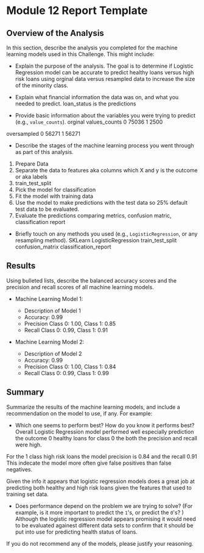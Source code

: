 # Module 12 Report Template

## Overview of the Analysis

In this section, describe the analysis you completed for the machine learning models used in this Challenge. This might include:

* Explain the purpose of the analysis.
The goal is to determine if Logistic Regression model can be accurate to predict healthy loans versus high risk loans using orginal data versus resampled data to increase the size of the minority class.

* Explain what financial information the data was on, and what you needed to predict.
loan_status is the predictions 

* Provide basic information about the variables you were trying to predict (e.g., `value_counts`).
orginal
values_counts
0    75036
1     2500

oversampled
0    56271
1    56271

* Describe the stages of the machine learning process you went through as part of this analysis.
1. Prepare Data
2. Separate the data to features aka columns which X and y is the outcome or aka labels
3. train_test_split
4. Pick the model for classification 
5. Fit the model with training data 
6. Use the model to make predictions with the test data so 25% default test data to be evaluated. 
7. Evaluate the predictions comparing metrics, confusion matric, classification report 

* Briefly touch on any methods you used (e.g., `LogisticRegression`, or any resampling method).
SKLearn LogisticRegression
train_test_split
confusion_matrix
classification_report

## Results

Using bulleted lists, describe the balanced accuracy scores and the precision and recall scores of all machine learning models.

* Machine Learning Model 1:
  * Description of Model 1 
  * Accuracy: 0.99 
  * Precision Class 0: 1.00, Class 1: 0.85
  * Recall Class 0: 0.99, Class 1: 0.91



* Machine Learning Model 2:
  * Description of Model 2 
  * Accuracy: 0.99 
  * Precision Class 0: 1.00, Class 1: 0.84
  * Recall Class 0: 0.99, Class 1: 0.99

## Summary

Summarize the results of the machine learning models, and include a recommendation on the model to use, if any. For example:
* Which one seems to perform best? How do you know it performs best?
Overall Logistic Regression model performed well especially prediction the outcome 0 healthy loans for class 0 the both the precision and recall were high.

For the 1 class high risk loans the model precision is 0.84 and the recall 0.91 This indecate the model more often give false positives than false negatives.

Given the info it appears that logistic regression models does a great job at predicting both healthy and high risk loans given the features that used to training set data.

* Does performance depend on the problem we are trying to solve? (For example, is it more important to predict the `1`'s, or predict the `0`'s? )
Although the logistic regression model appears promising it would need to be evaluated againest different data sets to confirm that it should be put into use for predicting health status of loans.

If you do not recommend any of the models, please justify your reasoning.
